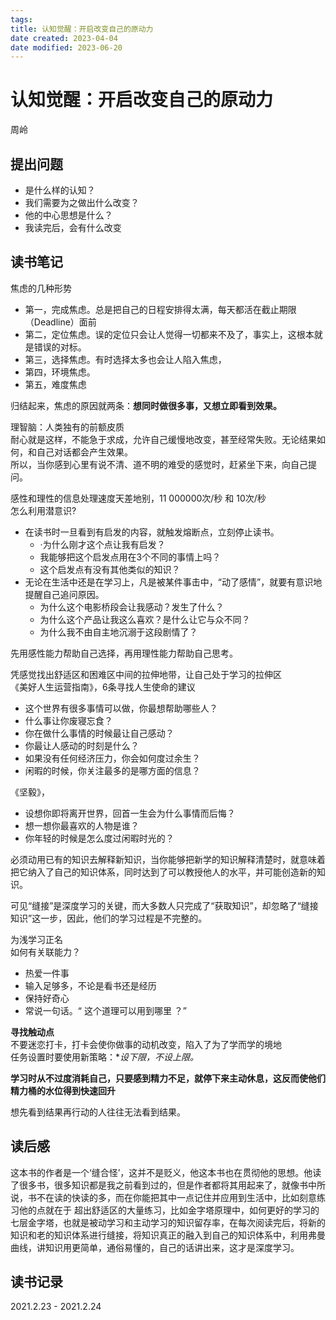 ```yaml
---
tags: 
title: 认知觉醒：开启改变自己的原动力
date created: 2023-04-04
date modified: 2023-06-20
---
```


# 认知觉醒：开启改变自己的原动力

周岭

## 提出问题

- 是什么样的认知？
- 我们需要为之做出什么改变？
- 他的中心思想是什么？
- 我读完后，会有什么改变

## 读书笔记

焦虑的几种形势

- 第一，完成焦虑。总是把自己的日程安排得太满，每天都活在截止期限（Deadline）面前
- 第二，定位焦虑。误的定位只会让人觉得一切都来不及了，事实上，这根本就是错误的对标。
- 第三，选择焦虑。有时选择太多也会让人陷入焦虑，
- 第四，环境焦虑。
- 第五，难度焦虑

归结起来，焦虑的原因就两条：**想同时做很多事，又想立即看到效果。**

理智脑：人类独有的前额皮质  
耐心就是这样，不能急于求成，允许自己缓慢地改变，甚至经常失败。无论结果如何，和自己对话都会产生效果。  
所以，当你感到心里有说不清、道不明的难受的感觉时，赶紧坐下来，向自己提问。

感性和理性的信息处理速度天差地别，11 000000次/秒 和 10次/秒  
怎么利用潜意识?

- 在读书时一旦看到有启发的内容，就触发熔断点，立刻停止读书。
  - ·为什么刚才这个点让我有启发？
  - 我能够把这个启发点用在3个不同的事情上吗？
  - 这个启发点有没有其他类似的知识？
- 无论在生活中还是在学习上，凡是被某件事击中，“动了感情”，就要有意识地提醒自己追问原因。
  - 为什么这个电影桥段会让我感动？发生了什么？
  - 为什么这个产品让我这么喜欢？是什么让它与众不同？
  - 为什么我不由自主地沉溺于这段剧情了？

先用感性能力帮助自己选择，再用理性能力帮助自己思考。

凭感觉找出舒适区和困难区中间的拉伸地带，让自己处于学习的拉伸区  
《美好人生运营指南》，6条寻找人生使命的建议

- 这个世界有很多事情可以做，你最想帮助哪些人？
- 什么事让你废寝忘食？
- 你在做什么事情的时候最让自己感动？
- 你最让人感动的时刻是什么？
- 如果没有任何经济压力，你会如何度过余生？
- 闲暇的时候，你关注最多的是哪方面的信息？

《坚毅》，

- 设想你即将离开世界，回首一生会为什么事情而后悔？
- 想一想你最喜欢的人物是谁？
- 你年轻的时候是怎么度过闲暇时光的？

必须动用已有的知识去解释新知识，当你能够把新学的知识解释清楚时，就意味着把它纳入了自己的知识体系，同时达到了可以教授他人的水平，并可能创造新的知识。

可见“缝接”是深度学习的关键，而大多数人只完成了“获取知识”，却忽略了“缝接知识”这一步，因此，他们的学习过程是不完整的。

为浅学习正名  
如何有关联能力？

- 热爱一件事
- 输入足够多，不论是看书还是经历
- 保持好奇心
- 常说一句话。“ 这个道理可以用到哪里 ？”

**寻找触动点**  
不要迷恋打卡，打卡会使你做事的动机改变，陷入了为了学而学的境地  
任务设置时要使用新策略：**设下限，不设上限。*

**学习时从不过度消耗自己，只要感到精力不足，就停下来主动休息，这反而使他们精力桶的水位得到快速回升**

想先看到结果再行动的人往往无法看到结果。

## 读后感

这本书的作者是一个‘缝合怪’，这并不是贬义，他这本书也在贯彻他的思想。他读了很多书，很多知识都是我之前看到过的，但是作者都将其用起来了，就像书中所说，书不在读的快读的多，而在你能把其中一点记住并应用到生活中，比如刻意练习他的点就在于 超出舒适区的大量练习，比如金字塔原理中，如何更好的学习的七层金字塔，也就是被动学习和主动学习的知识留存率，在每次阅读完后，将新的知识和老的知识体系进行缝接，将知识真正的融入到自己的知识体系中，利用弗曼曲线，讲知识用更简单，通俗易懂的，自己的话讲出来，这才是深度学习。

## 读书记录

2021.2.23 - 2021.2.24

